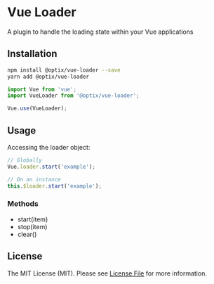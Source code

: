 # Vue Loader

A plugin to handle the loading state within your Vue applications

## Installation

```bash
npm install @optix/vue-loader --save
yarn add @optix/vue-loader
```

```javascript
import Vue from 'vue';
import VueLoader from '@optix/vue-loader';

Vue.use(VueLoader);
```

## Usage

Accessing the loader object:

```javascript
// Globally
Vue.loader.start('example');

// On an instance
this.$loader.start('example');
```

### Methods

* start(item)
* stop(item)
* clear()

## License

The MIT License (MIT). Please see [License File](LICENSE.md) for more information.
